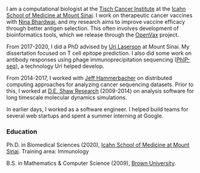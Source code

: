 I am a computational biologist at the [Tisch Cancer Institute](https://icahn.mssm.edu/research/tisch) at
the [Icahn School of Medicine at Mount Sinai](https://icahn.mssm.edu/). I work on
therapeutic cancer vaccines with [Nina Bhardwaj](https://icahn.mssm.edu/profiles/nina-bhardwaj),
and my research aims to improve vaccine efficacy through better antigen
selection. This often involves development of bioinformatics tools, which we
release through the [OpenVax](https://github.com/openvax) project. 

From 2017-2020, I did a PhD advised by [Uri Laserson](https://twitter.com/laserson?lang=en)
at Mount Sinai. My dissertation focused on T cell epitope prediction. I 
also did some work on antibody responses using phage immunoprecipitation
sequencing ([PhIP-seq](https://en.wikipedia.org/wiki/PhIP-Seq)), a technology Uri
helped develop.

From 2014-2017, I worked with [Jeff Hammerbacher](https://www.hammerlab.org/) on
distributed computing approaches for analyzing cancer sequencing datasets. Prior to this,
I worked at [D.E. Shaw Research](https://www.deshawresearch.com/)
(2009-2014) on analysis software for long timescale molecular dynamics simulations.

In earlier days, I worked as a software engineer. I helped build teams
for several web startups and spent a summer interning at Google.

### Education
Ph.D. in Biomedical Sciences (2020), [Icahn School of Medicine at Mount Sinai](https://icahn.mssm.edu/).
Training area: Immunology

B.S. in Mathematics & Computer Science (2009), [Brown University](https://cs.brown.edu).
